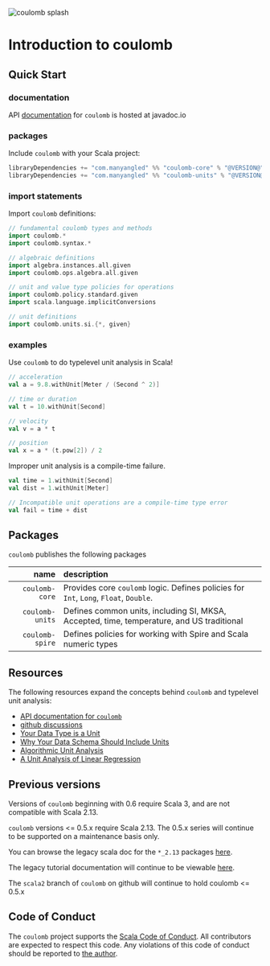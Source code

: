 ![coulomb splash](/assets/coulomb-splash-800x400.png)

# Introduction to coulomb

## Quick Start

### documentation
API
[documentation](https://www.javadoc.io/doc/com.manyangled/coulomb-docs_3/latest/index.html)
for `coulomb` is hosted at javadoc.io

### packages
Include `coulomb` with your Scala project:
```scala
libraryDependencies += "com.manyangled" %% "coulomb-core" % "@VERSION@"
libraryDependencies += "com.manyangled" %% "coulomb-units" % "@VERSION@"
```

### import statements
Import `coulomb` definitions:
```scala mdoc
// fundamental coulomb types and methods
import coulomb.*
import coulomb.syntax.*

// algebraic definitions
import algebra.instances.all.given
import coulomb.ops.algebra.all.given

// unit and value type policies for operations
import coulomb.policy.standard.given
import scala.language.implicitConversions

// unit definitions
import coulomb.units.si.{*, given}
```

### examples
Use `coulomb` to do typelevel unit analysis in Scala!
```scala mdoc:nest
// acceleration
val a = 9.8.withUnit[Meter / (Second ^ 2)]

// time or duration
val t = 10.withUnit[Second]

// velocity
val v = a * t

// position
val x = a * (t.pow[2]) / 2
```

Improper unit analysis is a compile-time failure.
```scala mdoc:nest:fail
val time = 1.withUnit[Second]
val dist = 1.withUnit[Meter]

// Incompatible unit operations are a compile-time type error
val fail = time + dist
```

## Packages

`coulomb` publishes the following packages

| name | description |
| ---: | :--- |
| `coulomb-core` | Provides core `coulomb` logic. Defines policies for `Int`, `Long`, `Float`, `Double`. |
| `coulomb-units` | Defines common units, including SI, MKSA, Accepted, time, temperature, and US traditional |
| `coulomb-spire` | Defines policies for working with Spire and Scala numeric types |


## Resources

The following resources expand the concepts behind `coulomb` and typelevel unit analysis:

- [API documentation for `coulomb`](https://www.javadoc.io/doc/com.manyangled/coulomb-docs_3/latest/index.html)
- [github discussions](https://github.com/erikerlandson/coulomb/discussions)
- [Your Data Type is a Unit](http://erikerlandson.github.io/blog/2020/04/26/your-data-type-is-a-unit/)
- [Why Your Data Schema Should Include Units](https://www.youtube.com/watch?v=qrQmB2KFKE8)
- [Algorithmic Unit Analysis](http://erikerlandson.github.io/blog/2019/05/03/algorithmic-unit-analysis/)
- [A Unit Analysis of Linear Regression](http://erikerlandson.github.io/blog/2020/05/06/unit-analysis-for-linear-regression/)

## Previous versions

Versions of `coulomb` beginning with 0.6 require Scala 3,
and are not compatible with Scala 2.13.

`coulomb` versions <= 0.5.x require Scala 2.13.
The 0.5.x series will continue to be supported on a maintenance basis only.

You can browse the legacy scala doc for the `*_2.13` packages
[here](https://www.javadoc.io/doc/com.manyangled).

The legacy tutorial documentation will continue to be viewable
[here](https://github.com/erikerlandson/coulomb/blob/develop/README.md).

The `scala2` branch of `coulomb` on github will continue to hold coulomb <= 0.5.x

## Code of Conduct

The `coulomb` project supports the
[Scala Code of Conduct](https://typelevel.org/code-of-conduct.html).
All contributors are expected to respect this code.
Any violations of this code of conduct should be reported to
[the author](https://github.com/erikerlandson/).

